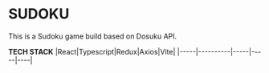 # SUDOKU
This is a Sudoku game build based on Dosuku API. 

**TECH STACK**
|React|Typescript|Redux|Axios|Vite|
|-----|----------|-----|-----|----|
